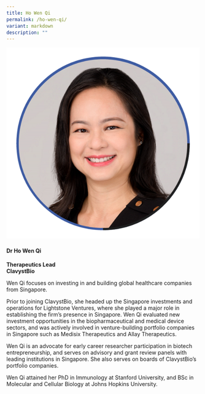 ```yaml
---
title: Ho Wen Qi
permalink: /ho-wen-qi/
variant: markdown
description: ""
---
```

<div class="row">
<div class="col is-3">
<img src="/images/Speakers_WenQiHo.png">
</div>
<div class="col is-9 speaker-details">
	<h4><b>Dr Ho Wen Qi</b></h4>
<b>Therapeutics Lead<br>
ClavystBio</b>
	
<p>Wen Qi focuses on investing in and building global healthcare companies from Singapore. <br>
	
Prior to joining ClavystBio, she headed up the Singapore investments and operations for Lightstone Ventures, where she played a major role in establishing the firm’s presence in Singapore. Wen Qi evaluated new investment opportunities in the biopharmaceutical and medical device sectors, and was actively involved in venture-building portfolio companies in Singapore such as Medisix Therapeutics and Allay Therapeutics. <br>
	
Wen Qi is an advocate for early career researcher participation in biotech entrepreneurship, and serves on advisory and grant review panels with leading institutions in Singapore. She also serves on boards of ClavystBio’s portfolio companies.  <br>
	
Wen Qi attained her PhD in Immunology at Stanford University, and BSc in Molecular and Cellular Biology at Johns Hopkins University.
</p>
</div>
</div>